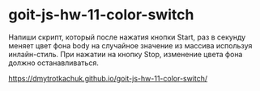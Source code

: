 # goit-js-hw-11-color-switch
Напиши скрипт, который после нажатия кнопки Start, раз в секунду меняет цвет фона body на случайное значение из массива используя инлайн-стиль. При нажатии на кнопку Stop, изменение цвета фона должно останавливаться.

https://dmytrotkachuk.github.io/goit-js-hw-11-color-switch/
